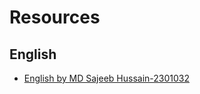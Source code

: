 # Resources

## English
- [English by MD Sajeeb Hussain-2301032](https://drive.google.com/drive/folders/1uURICUsjnT50ecPwDRri0XC1wwtQ3Azo?usp=drive_link) 